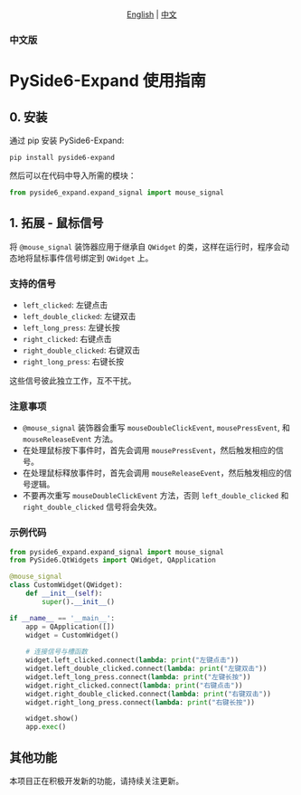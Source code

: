 <!-- BEGIN NAVIGATION -->
<div align="center">
  <a href="README.md">English</a> |
  <a href="README_Zh.md">中文</a>
</div>
<!-- END NAVIGATION -->


### 中文版

# PySide6-Expand 使用指南

## 0. 安装

通过 pip 安装 PySide6-Expand:

```shell
pip install pyside6-expand
```

然后可以在代码中导入所需的模块：

```python
from pyside6_expand.expand_signal import mouse_signal
```

## 1. 拓展 - 鼠标信号

将 `@mouse_signal` 装饰器应用于继承自 `QWidget` 的类，这样在运行时，程序会动态地将鼠标事件信号绑定到 `QWidget` 上。

### 支持的信号

- `left_clicked`: 左键点击
- `left_double_clicked`: 左键双击
- `left_long_press`: 左键长按
- `right_clicked`: 右键点击
- `right_double_clicked`: 右键双击
- `right_long_press`: 右键长按

这些信号彼此独立工作，互不干扰。

### 注意事项

- `@mouse_signal` 装饰器会重写 `mouseDoubleClickEvent`, `mousePressEvent`, 和 `mouseReleaseEvent` 方法。
- 在处理鼠标按下事件时，首先会调用 `mousePressEvent`，然后触发相应的信号。
- 在处理鼠标释放事件时，首先会调用 `mouseReleaseEvent`，然后触发相应的信号逻辑。
- 不要再次重写 `mouseDoubleClickEvent` 方法，否则 `left_double_clicked` 和 `right_double_clicked` 信号将会失效。

### 示例代码

```python
from pyside6_expand.expand_signal import mouse_signal
from PySide6.QtWidgets import QWidget, QApplication

@mouse_signal
class CustomWidget(QWidget):
    def __init__(self):
        super().__init__()

if __name__ == '__main__':
    app = QApplication([])
    widget = CustomWidget()
    
    # 连接信号与槽函数
    widget.left_clicked.connect(lambda: print("左键点击"))
    widget.left_double_clicked.connect(lambda: print("左键双击"))
    widget.left_long_press.connect(lambda: print("左键长按"))
    widget.right_clicked.connect(lambda: print("右键点击"))
    widget.right_double_clicked.connect(lambda: print("右键双击"))
    widget.right_long_press.connect(lambda: print("右键长按"))

    widget.show()
    app.exec()
```

## 其他功能

本项目正在积极开发新的功能，请持续关注更新。